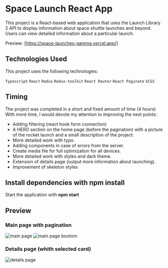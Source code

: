 # Space Launch React App

This project is a React-based web application that uses the Launch Library 2 API to display information about space shuttle launches and beyond. Users can view detailed information about a particular launch.

Preview: [https://space-launches-gamma.vercel.app/]

## Technologies Used

This project uses the following technologies:

`Typescript`
`React`
`Redux`
`Redux-toolkit`
`React Router`
`React Paginate`
`SCSS`

## Timing
The project was completed in a short and fixed amount of time (4 hours)
With more time, I would devote my attention to improving the next points:
- Adding filtering (react hook form connection)
- A HERO section on the home page (before the pagination) with a picture of the rocket launch and a small description of the project.
- More detailed work with typo.
- Adding components in case of errors from the server.
- Create media file for full optimization for all devices.
- More detailed work with styles and dark theme.
- Extension of details page (output more information about launching).
- Improvement of skeleton styles

## Install dependencies with npm install
Start the application with **npm start**


## Preview 
### Main page with pagination
![main page](https://github.com/NikitaKlimuk/Space-Launches/assets/44801567/c0b58592-9fde-4ea1-8ac8-08325bab9cd5)
![main page bootom](https://github.com/NikitaKlimuk/Space-Launches/assets/44801567/a757f315-1ff3-4691-8286-177135b16abf)

### Details page (whith selected card)
![details page](https://github.com/NikitaKlimuk/Space-Launches/assets/44801567/e5751eb6-d20c-4bd0-a1bc-2467d1869620)

